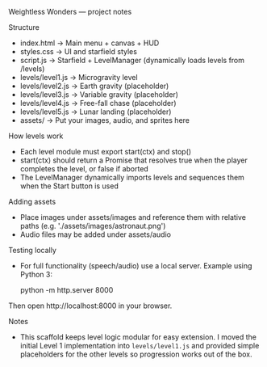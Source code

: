 Weightless Wonders — project notes

Structure
- index.html        -> Main menu + canvas + HUD
- styles.css        -> UI and starfield styles
- script.js         -> Starfield + LevelManager (dynamically loads levels from /levels)
- levels/level1.js  -> Microgravity level
- levels/level2.js  -> Earth gravity (placeholder)
- levels/level3.js  -> Variable gravity (placeholder)
- levels/level4.js  -> Free-fall chase (placeholder)
- levels/level5.js  -> Lunar landing (placeholder)
- assets/           -> Put your images, audio, and sprites here

How levels work
- Each level module must export start(ctx) and stop()
- start(ctx) should return a Promise that resolves true when the player completes the level, or false if aborted
- The LevelManager dynamically imports levels and sequences them when the Start button is used

Adding assets
- Place images under assets/images and reference them with relative paths (e.g. './assets/images/astronaut.png')
- Audio files may be added under assets/audio

Testing locally
- For full functionality (speech/audio) use a local server. Example using Python 3:

    python -m http.server 8000

Then open http://localhost:8000 in your browser.

Notes
- This scaffold keeps level logic modular for easy extension. I moved the initial Level 1 implementation into `levels/level1.js` and provided simple placeholders for the other levels so progression works out of the box.
